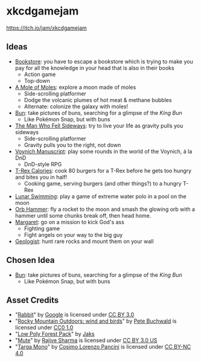 # xkcdgamejam
https://itch.io/jam/xkcdgamejam

## Ideas

* [Bookstore](https://xkcd.com/294/): you have to escape a bookstore which is trying to make you pay for all the knowledge in your head that is also in their books
  + Action game
  + Top-down
* [A Mole of Moles](https://what-if.xkcd.com/4/): explore a moon made of moles
  + Side-scrolling platformer
  + Dodge the volcanic plumes of hot meat & methane bubbles
  + Alternate: colonize the galaxy with moles!
* [Bun](https://xkcd.com/1682/): take pictures of buns, searching for a glimpse of the _King Bun_
  + Like Pokémon Snap, but with buns
* [The Man Who Fell Sideways](https://xkcd.com/417/): try to live your life as gravity pulls you sideways
  + Side-scrolling platformer
  + Gravity pulls you to the right, not down
* [Voynich Manuscript](https://xkcd.com/593/): play some rounds in the world of the Voynich, à la DnD
  + DnD-style RPG
* [T-Rex Calories](https://what-if.xkcd.com/78/): cook 80 burgers for a T-Rex before he gets too hungry and bites you in half!
  + Cooking game, serving burgers (and other things?) to a hungry T-Rex
* [Lunar Swimming](https://what-if.xkcd.com/124/): play a game of extreme water polo in a pool on the moon
* [Orb Hammer](https://xkcd.com/1436/): fly a rocket to the moon and smash the glowing orb with a hammer until some chunks break off, then head home.
* [Margaret](https://xkcd.com/1544/): go on a mission to kick God's ass
  + Fighting game
  + Fight angels on your way to the big guy
* [Geologist](https://xkcd.com/1198/): hunt rare rocks and mount them on your wall

## Chosen Idea

* [Bun](https://xkcd.com/1682/): take pictures of buns, searching for a glimpse of the _King Bun_
  + Like Pokémon Snap, but with buns

## Asset Credits

* "[Rabbit](https://poly.google.com/view/dyeBDJxhDwP)" by [Google](https://poly.google.com/user/4aEd8rQgKu2) is licensed under [CC BY 3.0](https://creativecommons.org/licenses/by/3.0/)
* "[Rocky Mountain Outdoors: wind and birds](https://freesound.org/people/petebuchwald/sounds/288899/)" by [Pete Buchwald](http://www.petebuchwald.com/) is licensed under [CC0 1.0](https://creativecommons.org/publicdomain/zero/1.0/)
* "[Low Poly Forest Pack](https://jaks.itch.io/lowpolyforestpack)" by [Jaks](https://jaks.itch.io/)
* "[Mute](https://thenounproject.com/search/?q=mute&i=1365422)" by [Rajive Sharma](https://thenounproject.com/rajive.sharma/) is licensed under [CC BY 3.0 US](https://creativecommons.org/licenses/by/3.0/us/)
* "[Targa Mono](http://www.zetafonts.com/targa-monospace)" by [Cosimo Lorenzo Pancini](http://www.cosimolorenzopancini.com/) is licensed under [CC BY-NC 4.0](https://creativecommons.org/licenses/by-nc/4.0/)
